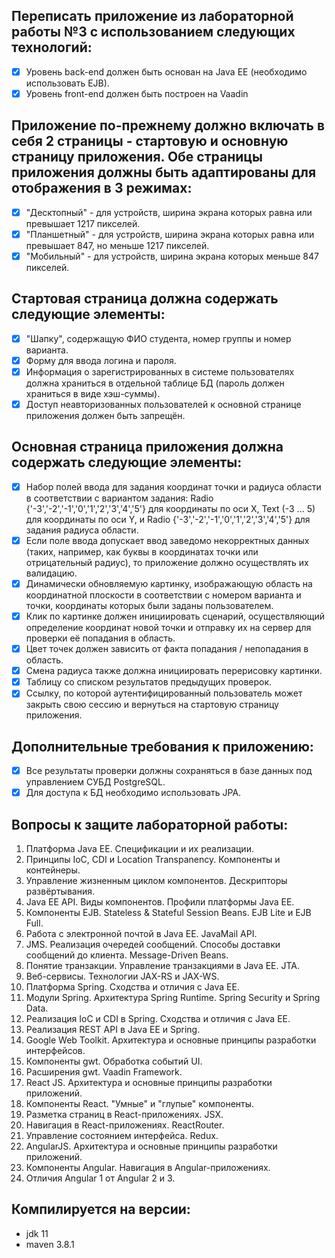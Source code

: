 ## Переписать приложение из лабораторной работы №3 с использованием следующих технологий:
- [x] Уровень back-end должен быть основан на Java EE (необходимо использовать EJB).
- [x] Уровень front-end должен быть построен на Vaadin
## Приложение по-прежнему должно включать в себя 2 страницы - стартовую и основную страницу приложения. Обе страницы приложения должны быть адаптированы для отображения в 3 режимах:
- [x] "Десктопный" - для устройств, ширина экрана которых равна или превышает 1217 пикселей.
- [x] "Планшетный" - для устройств, ширина экрана которых равна или превышает 847, но меньше 1217 пикселей.
- [x] "Мобильный" - для устройств, ширина экрана которых меньше 847 пикселей.
## Стартовая страница должна содержать следующие элементы:
- [x] "Шапку", содержащую ФИО студента, номер группы и номер варианта.
- [x] Форму для ввода логина и пароля. 
- [x] Информация о зарегистрированных в системе пользователях должна храниться в отдельной таблице БД (пароль должен храниться в виде хэш-суммы). 
- [x] Доступ неавторизованных пользователей к основной странице приложения должен быть запрещён.
## Основная страница приложения должна содержать следующие элементы:
- [x] Набор полей ввода для задания координат точки и радиуса области в соответствии с вариантом задания: Radio {'-3','-2','-1','0','1','2','3','4','5'} для координаты по оси X, Text (-3 ... 5) для координаты по оси Y, и Radio {'-3','-2','-1','0','1','2','3','4','5'} для задания радиуса области. 
- [x] Если поле ввода допускает ввод заведомо некорректных данных (таких, например, как буквы в координатах точки или отрицательный радиус), то приложение должно осуществлять их валидацию.
- [x] Динамически обновляемую картинку, изображающую область на координатной плоскости в соответствии с номером варианта и точки, координаты которых были заданы пользователем. 
- [x] Клик по картинке должен инициировать сценарий, осуществляющий определение координат новой точки и отправку их на сервер для проверки её попадания в область. 
- [x] Цвет точек должен зависить от факта попадания / непопадания в область. 
- [x] Смена радиуса также должна инициировать перерисовку картинки.
- [x] Таблицу со списком результатов предыдущих проверок.
- [x] Ссылку, по которой аутентифицированный пользователь может закрыть свою сессию и вернуться на стартовую страницу приложения.
## Дополнительные требования к приложению:
- [x] Все результаты проверки должны сохраняться в базе данных под управлением СУБД PostgreSQL.
- [x] Для доступа к БД необходимо использовать JPA.
## Вопросы к защите лабораторной работы:
1. Платформа Java EE. Спецификации и их реализации.
1. Принципы IoC, CDI и Location Transpanency. Компоненты и контейнеры.
1. Управление жизненным циклом компонентов. Дескрипторы развёртывания.
1. Java EE API. Виды компонентов. Профили платформы Java EE.
1. Компоненты EJB. Stateless & Stateful Session Beans. EJB Lite и EJB Full.
1. Работа с электронной почтой в Java EE. JavaMail API.
1. JMS. Реализация очередей сообщений. Способы доставки сообщений до клиента. Message-Driven Beans.
1. Понятие транзакции. Управление транзакциями в Java EE. JTA.
1. Веб-сервисы. Технологии JAX-RS и JAX-WS.
1. Платформа Spring. Сходства и отличия с Java EE.
1. Модули Spring. Архитектура Spring Runtime. Spring Security и Spring Data.
1. Реализация IoC и CDI в Spring. Сходства и отличия с Java EE.
1. Реализация REST API в Java EE и Spring.
1. Google Web Toolkit. Архитектура и основные принципы разработки интерфейсов.
1. Компоненты gwt. Обработка событий UI.
1. Расширения gwt. Vaadin Framework.
1. React JS. Архитектура и основные принципы разработки приложений.
1. Компоненты React. "Умные" и "глупые" компоненты.
1. Разметка страниц в React-приложениях. JSX.
1. Навигация в React-приложениях. ReactRouter.
1. Управление состоянием интерфейса. Redux.
1. AngularJS. Архитектура и основные принципы разработки приложений.
1. Компоненты Angular. Навигация в Angular-приложениях.
1. Отличия Angular 1 от Angular 2 и 3.

## Компилируется на версии:
- jdk 11
- maven 3.8.1